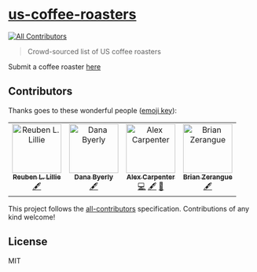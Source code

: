 # [us-coffee-roasters](https://us-coffee-roasters.com)
[![All Contributors](https://img.shields.io/badge/all_contributors-4-orange.svg?style=flat-square)](#contributors)

> Crowd-sourced list of US coffee roasters

Submit a coffee roaster [here](https://github.com/alexcarpenter/us-coffee-roasters/issues/new)

## Contributors

Thanks goes to these wonderful people ([emoji key](https://allcontributors.org/docs/en/emoji-key)):

<!-- ALL-CONTRIBUTORS-LIST:START - Do not remove or modify this section -->
<!-- prettier-ignore -->
<table><tr><td align="center"><a href="http://reubenlillie.com"><img src="https://avatars2.githubusercontent.com/u/16792087?v=4" width="100px;" alt="Reuben L. Lillie"/><br /><sub><b>Reuben L. Lillie</b></sub></a><br /><a href="#content-reubenlillie" title="Content">🖋</a></td><td align="center"><a href="https://github.com/superterrific"><img src="https://avatars3.githubusercontent.com/u/34495737?v=4" width="100px;" alt="Dana Byerly"/><br /><sub><b>Dana Byerly</b></sub></a><br /><a href="#content-superterrific" title="Content">🖋</a></td><td align="center"><a href="https://alexcarpenter.me"><img src="https://avatars1.githubusercontent.com/u/825855?v=4" width="100px;" alt="Alex Carpenter"/><br /><sub><b>Alex Carpenter</b></sub></a><br /><a href="https://github.com/alexcarpenter/us-coffee-roasters/commits?author=alexcarpenter" title="Code">💻</a> <a href="#content-alexcarpenter" title="Content">🖋</a> <a href="#design-alexcarpenter" title="Design">🎨</a></td><td align="center"><a href="https://github.com/bzerangue"><img src="https://avatars0.githubusercontent.com/u/27163?v=4" width="100px;" alt="Brian Zerangue"/><br /><sub><b>Brian Zerangue</b></sub></a><br /><a href="#content-bzerangue" title="Content">🖋</a></td></tr></table>

<!-- ALL-CONTRIBUTORS-LIST:END -->

This project follows the [all-contributors](https://github.com/all-contributors/all-contributors) specification. Contributions of any kind welcome!

## License

MIT

